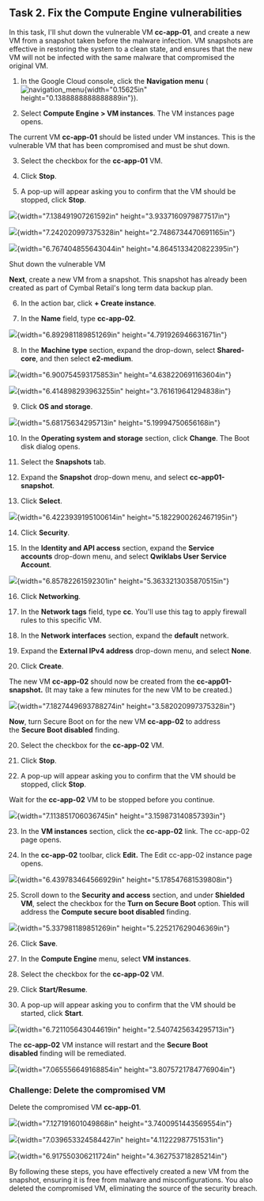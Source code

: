 ## Task 2. Fix the Compute Engine vulnerabilities

In this task, I\'ll shut down the vulnerable VM **cc-app-01**, and
create a new VM from a snapshot taken before the malware infection. VM
snapshots are effective in restoring the system to a clean state, and
ensures that the new VM will not be infected with the same malware that
compromised the original VM.

1.  In the Google Cloud console, click the **Navigation
    menu** (![navigation_menu](media/image1.png){width="0.15625in"
    height="0.1388888888888889in"}).

2.  Select **Compute Engine \> VM instances**. The VM instances page
    opens.

The current VM **cc-app-01** should be listed under VM instances. This
is the vulnerable VM that has been compromised and must be shut down.

3.  Select the checkbox for the **cc-app-01** VM.

4.  Click **Stop**.

5.  A pop-up will appear asking you to confirm that the VM should be
    stopped, click **Stop**.

![](media/image2.png){width="7.138491907261592in"
height="3.9337160979877517in"}

![](media/image3.png){width="7.242020997375328in"
height="2.7486734470691165in"}

![](media/image4.png){width="6.767404855643044in"
height="4.8645133420822395in"}

Shut down the vulnerable VM

**Next**, create a new VM from a snapshot. This snapshot has already
been created as part of Cymbal Retail\'s long term data backup plan.

6.  In the action bar, click **+ Create instance**.

7.  In the **Name** field, type **cc-app-02**.

![](media/image5.png){width="6.892981189851269in"
height="4.791926946631671in"}

8.  In the **Machine type** section, expand the drop-down,
    select **Shared-core**, and then select **e2-medium**.

![](media/image6.png){width="6.900754593175853in"
height="4.638220691163604in"}

![](media/image7.png){width="6.414898293963255in"
height="3.761619641294838in"}

9.  Click **OS and storage**.

![](media/image8.png){width="5.68175634295713in"
height="5.19994750656168in"}

10. In the **Operating system and storage** section, click **Change**.
    The Boot disk dialog opens.

11. Select the **Snapshots** tab.

12. Expand the **Snapshot** drop-down menu, and
    select **cc-app01-snapshot**.

13. Click **Select**.

![](media/image9.png){width="6.4223939195100614in"
height="5.1822900262467195in"}

14. Click **Security**.

15. In the **Identity and API access** section, expand the **Service
    accounts** drop-down menu, and select **Qwiklabs User Service
    Account**.

![](media/image10.png){width="6.85782261592301in"
height="5.3633213035870515in"}

16. Click **Networking**.

17. In the **Network tags** field, type **cc**. You\'ll use this tag to
    apply firewall rules to this specific VM.

18. In the **Network interfaces** section, expand
    the **default** network.

19. Expand the **External IPv4 address** drop-down menu, and
    select **None**.

20. Click **Create**.

The new VM **cc-app-02** should now be created from
the **cc-app01-snapshot.** (It may take a few minutes for the new VM to
be created.)

![](media/image11.png){width="7.1827449693788274in"
height="3.582020997375328in"}

**Now**, turn Secure Boot on for the new VM **cc-app-02** to address
the **Secure Boot disabled** finding.

20. Select the checkbox for the **cc-app-02** VM.

21. Click **Stop**.

22. A pop-up will appear asking you to confirm that the VM should be
    stopped, click **Stop**.

Wait for the **cc-app-02** VM to be stopped before you continue.

![](media/image12.png){width="7.113851706036745in"
height="3.159873140857393in"}

23. In the **VM instances** section, click the **cc-app-02** link. The
    cc-app-02 page opens.

24. In the **cc-app-02** toolbar, click **Edit.** The Edit cc-app-02
    instance page opens.

![](media/image13.png){width="6.439783464566929in"
height="5.178547681539808in"}

25. Scroll down to the **Security and access** section, and
    under **Shielded VM**, select the checkbox for the **Turn on Secure
    Boot** option. This will address the **Compute secure boot
    disabled** finding.

![](media/image14.png){width="5.337981189851269in"
height="5.225217629046369in"}

26. Click **Save**.

27. In the **Compute Engine** menu, select **VM instances**.

28. Select the checkbox for the **cc-app-02** VM.

29. Click **Start/Resume**.

30. A pop-up will appear asking you to confirm that the VM should be
    started, click **Start**.

![](media/image15.png){width="6.721105643044619in"
height="2.5407425634295713in"}

The **cc-app-02** VM instance will restart and the **Secure Boot
disabled** finding will be remediated.

![](media/image16.png){width="7.065556649168854in"
height="3.8075721784776904in"}

### **Challenge: Delete the compromised VM**

Delete the compromised VM **cc-app-01**.

![](media/image17.png){width="7.127191601049868in"
height="3.7400951443569554in"}

![](media/image18.png){width="7.039653324584427in"
height="4.11222987751531in"}

![](media/image19.png){width="6.917550306211724in"
height="4.362753718285214in"}

By following these steps, you have effectively created a new VM from the
snapshot, ensuring it is free from malware and misconfigurations. You
also deleted the compromised VM, eliminating the source of the security
breach.
